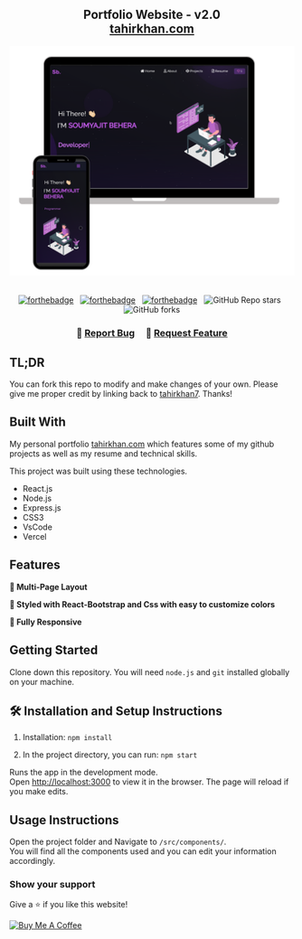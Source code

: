 <h2 align="center">
  Portfolio Website - v2.0<br/>
  <a href="https://portfolio-alpha-vert-96.vercel.app" target="_blank">tahirkhan.com</a>
</h2>
<div align="center">
  <img alt="Demo" src="./Images/readme-img1.png" />
</div>

<br/>

<center>

[![forthebadge](https://forthebadge.com/images/badges/built-with-love.svg)](https://forthebadge.com) &nbsp;
[![forthebadge](https://forthebadge.com/images/badges/made-with-javascript.svg)](https://forthebadge.com) &nbsp;
[![forthebadge](https://forthebadge.com/images/badges/open-source.svg)](https://forthebadge.com) &nbsp;
![GitHub Repo stars](https://img.shields.io/github/stars/soumyajit4419/Portfolio?color=red&logo=github&style=for-the-badge) &nbsp;
![GitHub forks](https://img.shields.io/github/forks/soumyajit4419/Portfolio?color=red&logo=github&style=for-the-badge)

</center>

<h3 align="center">
    🔹
    <a href="https://github.com/tahirkhan7/portfolio/issues">Report Bug</a> &nbsp; &nbsp;
    🔹
    <a href="https://github.com/tahirkhan7/portfolio/issues">Request Feature</a>
</h3>

## TL;DR

You can fork this repo to modify and make changes of your own. Please give me proper credit by linking back to [tahirkhan7](https://github.com/tahirkhan7/portfolio). Thanks!

## Built With

My personal portfolio <a href="https://portfolio-alpha-vert-96.vercel.app" target="_blank">tahirkhan.com</a> which features some of my github projects as well as my resume and technical skills.<br/>

This project was built using these technologies.

- React.js
- Node.js
- Express.js
- CSS3
- VsCode
- Vercel

## Features

**📖 Multi-Page Layout**

**🎨 Styled with React-Bootstrap and Css with easy to customize colors**

**📱 Fully Responsive**

## Getting Started

Clone down this repository. You will need `node.js` and `git` installed globally on your machine.

## 🛠 Installation and Setup Instructions

1. Installation: `npm install`

2. In the project directory, you can run: `npm start`

Runs the app in the development mode.\
Open [http://localhost:3000](http://localhost:3000) to view it in the browser.
The page will reload if you make edits.

## Usage Instructions

Open the project folder and Navigate to `/src/components/`. <br/>
You will find all the components used and you can edit your information accordingly.

### Show your support

Give a ⭐ if you like this website!

<a href="https://buymeacoffee.com/tahirkhan" target="_blank"><img src="https://cdn.buymeacoffee.com/uploads/profile_pictures/2024/12/GshqVzvyJjh6O7Ur.JPG@300w_0e.webp" alt="Buy Me A Coffee" height= "60px" width= "217px" ></a>
